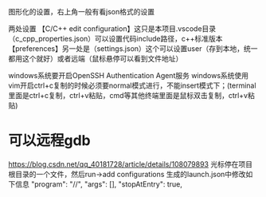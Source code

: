 图形化的设置，右上角一般有看json格式的设置


两处设置
【C/C++ edit configuration】这只是本项目.vscode目录（c_cpp_properties.json）可以设置代码include路径，c++标准版本
【preferences】另一处是（settings.json）这个可以设置user（存到本地，统一都用这个就好）或者远端（鼠标悬停可以看到文件地址）

windows系统要开启OpenSSH Authentication Agent服务
windows系统使用vim开启ctrl+c复制的时候必须要normal模式进行，不能insert模式下；(terminal里面是ctrl+c复制，ctrl+v粘贴，cmd等其他终端里面是鼠标双击复制，ctrl+v粘贴)


# 可以远程gdb
https://blog.csdn.net/qq_40181728/article/details/108079893
光标停在项目根目录的一个文件，然后run->add configurations
生成的launch.json中修改如下信息
"program": "<path>/<to>/<binary>",
            "args": [],
            "stopAtEntry": true,